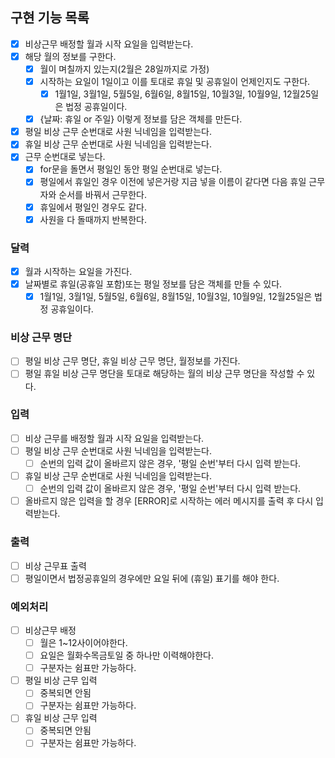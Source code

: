 ## 구현 기능 목록

- [x] 비상근무 배정할 월과 시작 요일을 입력받는다.
- [x] 해당 월의 정보를 구한다.
  - [x] 월이 며칠까지 있는지(2월은 28일까지로 가정)
  - [x] 시작하는 요일이 1일이고 이를 토대로 휴일 및 공휴일이 언제인지도 구한다.
    - [x] 1월1일, 3월1일, 5월5일, 6월6일, 8월15일, 10월3일, 10월9일, 12월25일은 법정 공휴일이다.
  - [x] {날짜: 휴일 or 주일} 이렇게 정보를 담은 객체를 만든다.
- [x] 평일 비상 근무 순번대로 사원 닉네임을 입력받는다.
- [x] 휴일 비상 근무 순번대로 사원 닉네임을 입력받는다.
- [x] 근무 순번대로 넣는다.
  - [x] for문을 돌면서 평일인 동안 평일 순번대로 넣는다.
  - [x] 평일에서 휴일인 경우 이전에 넣은거랑 지금 넣을 이름이 같다면 다음 휴일 근무자와 순서를 바꿔서 근무한다.
  - [x] 휴일에서 평일인 경우도 같다.
  - [x] 사원을 다 돌때까지 반복한다.

### 달력

- [x] 월과 시작하는 요일을 가진다.
- [x] 날짜별로 휴일(공휴일 포함)또는 평일 정보를 담은 객체를 만들 수 있다.
  - [x] 1월1일, 3월1일, 5월5일, 6월6일, 8월15일, 10월3일, 10월9일, 12월25일은 법정 공휴일이다.

### 비상 근무 명단

- [ ] 평일 비상 근무 명단, 휴일 비상 근무 명단, 월정보를 가진다.
- [ ] 평일 휴일 비상 근무 명단을 토대로 해당하는 월의 비상 근무 명단을 작성할 수 있다.

### 입력

- [ ] 비상 근무를 배정할 월과 시작 요일을 입력받는다.
- [ ] 평일 비상 근무 순번대로 사원 닉네임을 입력받는다.
  - [ ] 순번의 입력 값이 올바르지 않은 경우, '평일 순번'부터 다시 입력 받는다.
- [ ] 휴일 비상 근무 순번대로 사원 닉네임을 입력받는다.
  - [ ] 순번의 입력 값이 올바르지 않은 경우, '평일 순번'부터 다시 입력 받는다.
- [ ] 올바르지 않은 입력을 할 경우 [ERROR]로 시작하는 에러 메시지를 출력 후 다시 입력받는다.

### 출력

- [ ] 비상 근무표 출력
- [ ] 평일이면서 법정공휴일의 경우에만 요일 뒤에 (휴일) 표기를 해야 한다.

### 예외처리

- [ ] 비상근무 배정
  - [ ] 월은 1~12사이어야한다.
  - [ ] 요일은 월화수목금토일 중 하나만 이력해야한다.
  - [ ] 구분자는 쉼표만 가능하다.
- [ ] 평일 비상 근무 입력
  - [ ] 중복되면 안됨
  - [ ] 구분자는 쉼표만 가능하다.
- [ ] 휴일 비상 근무 입력
  - [ ] 중복되면 안됨
  - [ ] 구분자는 쉼표만 가능하다.
